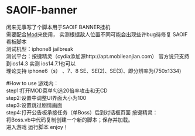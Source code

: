 # SAOIF-banner
闲来无事写了个脚本用于SAOIF BANNER挂机  
需要配合[Mod](https://platinmods.com/threads/jb-ios-14-swordartonline-integralfactor-saoif-ver-1-9-0-mod-menu-attack-multiplier-unlimited-skills-jb-detection-bypassed.72928/)来使用，
实测根据敌人位置不同可能会出现些许bug待修复
SAOIF看板脚本  
测试机型：iphone8 jailbreak  
测试平台：按键精灵（cydia添加源http://apt.mobileanjian.com） 官方说只支持到ios14.3 实测 ios14.7.1也可以  
理论支持 iphone6（s） 、7、8 SE、SE(2)、SE(3)、即分辨率为(750x1334)  

#How to use 
游戏内：  
step1:打开MOD菜单勾选20倍率攻击和无CD    
step2:设置中调整UI界面大小为100  
step3:设置跳过剧情画面  
step4:打开公告板承接任务（单Boss）后到对话框页面
按键精灵：  
将Boss.vb中代码复制创建一个新的脚本；保存并加载。  
进入游戏 运行脚本  enjoy！  
